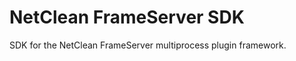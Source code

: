 NetClean FrameServer SDK
========================

SDK for the NetClean FrameServer multiprocess plugin framework.
